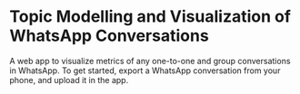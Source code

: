 # Topic Modelling and Visualization of WhatsApp Conversations

A web app to visualize metrics of any one-to-one and group conversations in WhatsApp. To get started, export a WhatsApp conversation from your phone, and upload it in the app.
